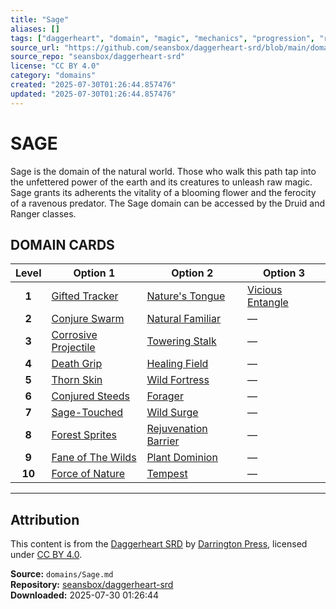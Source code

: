 ```yaml
---
title: "Sage"
aliases: []
tags: ["daggerheart", "domain", "magic", "mechanics", "progression", "reference", "srd", "ttrpg"]
source_url: "https://github.com/seansbox/daggerheart-srd/blob/main/domains/Sage.md"
source_repo: "seansbox/daggerheart-srd"
license: "CC BY 4.0"
category: "domains"
created: "2025-07-30T01:26:44.857476"
updated: "2025-07-30T01:26:44.857476"
---
```


# SAGE

Sage is the domain of the natural world. Those who walk this path tap into the unfettered power of the earth and its creatures to unleash raw magic. Sage grants its adherents the vitality of a blooming flower and the ferocity of a ravenous predator. The Sage domain can be accessed by the Druid and Ranger classes.

## DOMAIN CARDS

| **Level** | **Option 1**                                                   | **Option 2**                                                   | **Option 3**                                           |
| :-------: | -------------------------------------------------------------- | -------------------------------------------------------------- | ------------------------------------------------------ |
|   **1**   | [Gifted Tracker](../abilities/Gifted%20Tracker.md)             | [Nature's Tongue](../abilities/Natures%20Tongue.md)            | [Vicious Entangle](../abilities/Vicious%20Entangle.md) |
|   **2**   | [Conjure Swarm](../abilities/Conjure%20Swarm.md)               | [Natural Familiar](../abilities/Natural%20Familiar.md)         | —                                                      |
|   **3**   | [Corrosive Projectile](../abilities/Corrosive%20Projectile.md) | [Towering Stalk](../abilities/Towering%20Stalk.md)             | —                                                      |
|   **4**   | [Death Grip](../abilities/Death%20Grip.md)                     | [Healing Field](../abilities/Healing%20Field.md)               | —                                                      |
|   **5**   | [Thorn Skin](../abilities/Thorn%20Skin.md)                     | [Wild Fortress](../abilities/Wild%20Fortress.md)               | —                                                      |
|   **6**   | [Conjured Steeds](../abilities/Conjured%20Steeds.md)           | [Forager](../abilities/Forager.md)                             | —                                                      |
|   **7**   | [Sage-Touched](../abilities/Sage-Touched.md)                   | [Wild Surge](../abilities/Wild%20Surge.md)                     | —                                                      |
|   **8**   | [Forest Sprites](../abilities/Forest%20Sprites.md)             | [Rejuvenation Barrier](../abilities/Rejuvenation%20Barrier.md) | —                                                      |
|   **9**   | [Fane of The Wilds](../abilities/Fane%20of%20the%20Wilds.md)   | [Plant Dominion](../abilities/Plant%20Dominion.md)             | —                                                      |
|  **10**   | [Force of Nature](../abilities/Force%20of%20Nature.md)         | [Tempest](../abilities/Tempest.md)                             | —                                                      |

---

## Attribution

This content is from the [Daggerheart SRD](https://github.com/seansbox/daggerheart-srd/blob/main/domains/Sage.md) by [Darrington Press](https://darringtonpress.com/), licensed under [CC BY 4.0](https://creativecommons.org/licenses/by/4.0/).

**Source:** `domains/Sage.md`  
**Repository:** [seansbox/daggerheart-srd](https://github.com/seansbox/daggerheart-srd)  
**Downloaded:** 2025-07-30 01:26:44

